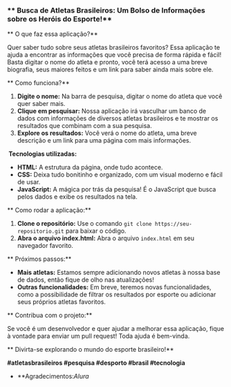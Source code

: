### ** Busca de Atletas Brasileiros: Um Bolso de Informações sobre os Heróis do Esporte!**

** O que faz essa aplicação?**

Quer saber tudo sobre seus atletas brasileiros favoritos? Essa aplicação te ajuda a encontrar as informações que você precisa de forma rápida e fácil! Basta digitar o nome do atleta e pronto, você terá acesso a uma breve biografia, seus maiores feitos e um link para saber ainda mais sobre ele.

** Como funciona?**

1. **Digite o nome:** Na barra de pesquisa, digitar o nome do atleta que você quer saber mais.
2. **Clique em pesquisar:** Nossa aplicação irá vasculhar um banco de dados com informações de diversos atletas brasileiros e te mostrar os resultados que combinam com a sua pesquisa.
3. **Explore os resultados:** Você verá o nome do atleta, uma breve descrição e um link para uma página com mais informações.

**️ Tecnologias utilizadas:**

* **HTML:** A estrutura da página, onde tudo acontece.
* **CSS:** Deixa tudo bonitinho e organizado, com um visual moderno e fácil de usar.
* **JavaScript:** A mágica por trás da pesquisa! É o JavaScript que busca pelos dados e exibe os resultados na tela.

** Como rodar a aplicação:**

1. **Clone o repositório:** Use o comando `git clone https://seu-repositorio.git` para baixar o código.
2. **Abra o arquivo index.html:** Abra o arquivo `index.html` em seu navegador favorito.

** Próximos passos:**

* **Mais atletas:** Estamos sempre adicionando novos atletas à nossa base de dados, então fique de olho nas atualizações!
* **Outras funcionalidades:** Em breve, teremos novas funcionalidades, como a possibilidade de filtrar os resultados por esporte ou adicionar seus próprios atletas favoritos.

** Contribua com o projeto:**

Se você é um desenvolvedor e quer ajudar a melhorar essa aplicação, fique à vontade para enviar um pull request! Toda ajuda é bem-vinda.

** Divirta-se explorando o mundo do esporte brasileiro!**

**#atletasbrasileiros #pesquisa #desporto #brasil #tecnologia**

* **Agradecimentos:*Alura*
